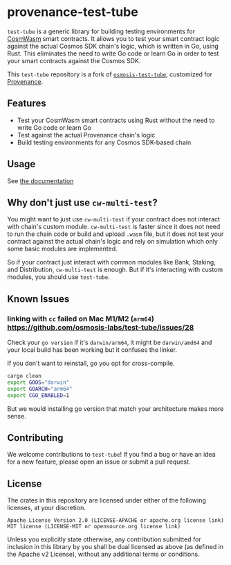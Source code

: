 # provenance-test-tube

`test-tube` is a generic library for building testing environments for [CosmWasm](https://cosmwasm.com/) smart contracts. It allows you to test your smart contract logic against the actual Cosmos SDK chain's logic, which is written in Go, using Rust. This eliminates the need to write Go code or learn Go in order to test your smart contracts against the Cosmos SDK.

This `test-tube` repository is a fork of [`osmosis-test-tube`](https://github.com/osmosis-labs/test-tube/tree/main/packages/osmosis-test-tube), customized for [Provenance](https://github.com/provenance-io/provenance). 
## Features

- Test your CosmWasm smart contracts using Rust without the need to write Go code or learn Go
- Test against the actual Provenance chain's logic
- Build testing environments for any Cosmos SDK-based chain

## Usage

See [the documentation](packages/)

## Why don't just use `cw-multi-test`?

You might want to just use `cw-multi-test` if your contract does not interact with chain's custom module.
`cw-multi-test` is faster since it does not need to run the chain code or build and upload `.wasm` file, but it does not test your contract against the actual chain's logic and rely on simulation which only some basic modules are implemented.

So if your contract just interact with common modules like Bank, Staking, and Distribution, `cw-multi-test` is enough. But if it's interacting with custom modules, you should use `test-tube`.

## Known Issues
### linking with `cc` failed on Mac M1/M2 (`arm64`) https://github.com/osmosis-labs/test-tube/issues/28
Check your `go version` if it's `darwin/arm64`, it might be `darwin/amd64` and your local build has been working
but it confuses the linker.

If you don't want to reinstall, go you opt for cross-compile.
```sh
cargo clean
export GOOS="darwin"
export GOARCH="arm64"
export CGO_ENABLED=1
```

But we would installing go version that match your architecture makes more sense.

## Contributing

We welcome contributions to `test-tube`! If you find a bug or have an idea for a new feature, please open an issue or submit a pull request.

## License

The crates in this repository are licensed under either of the following licenses, at your discretion.

    Apache License Version 2.0 (LICENSE-APACHE or apache.org license link)
    MIT license (LICENSE-MIT or opensource.org license link)

Unless you explicitly state otherwise, any contribution submitted for inclusion in this library by you shall be dual licensed as above (as defined in the Apache v2 License), without any additional terms or conditions.
